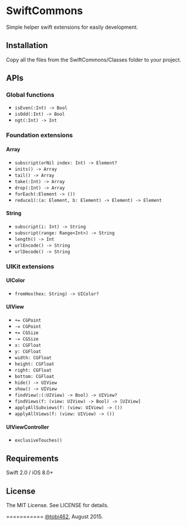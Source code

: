 # SwiftCommons
Simple helper swift extensions for easily development.

## Installation
Copy all the files from the SwiftCommons/Classes folder to your project.

## APIs

### Global functions
* `isEven(:Int) -> Bool`
* `isOdd(:Int) -> Bool`
* `ngt(:Int) -> Int`

### Foundation extensions

#### Array
* `subscript(orNil index: Int) -> Element?`
* `inits() -> Array`
* `tail() -> Array`
* `take(:Int) -> Array`
* `drop(:Int) -> Array`
* `forEach(:Element -> ())`
* `reduce1(:(a: Element, b: Element) -> Element) -> Element`

#### String
* `subscript(i: Int) -> String`
* `subscript(range: Range<Int>) -> String`
* `length() -> Int`
* `urlEncode() -> String`
* `urlDecode() -> String`

### UIKit extensions

#### UIColor
* `fromHex(hex: String) -> UIColor?`

#### UIView
* `+= CGPoint`
* `-= CGPoint`
* `+= CGSize`
* `-= CGSize`
* `x: CGFloat`
* `y: CGFloat`
* `width: CGFloat`
* `height: CGFloat`
* `right: CGFloat`
* `bottom: CGFloat`
* `hide() -> UIView`
* `show() -> UIView`
* `findView(:(:UIView) -> Bool) -> UIView?`
* `findViews(f: (view: UIView) -> Bool) -> [UIView]`
* `applyAllSubviews(f: (view: UIView) -> ())`
* `applyAllViews(f: (view: UIView) -> ())`

#### UIViewController
* `exclusiveTouches()`

## Requirements

Swift 2.0 / iOS 8.0+

## License

The MIT License. See LICENSE for details.

===========
[@tobi462](https://twitter.com/tobi462), August 2015.
